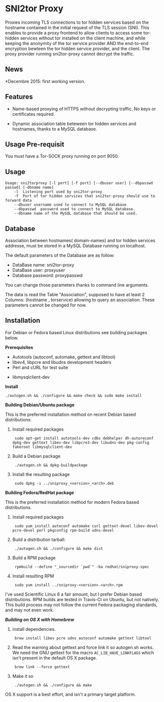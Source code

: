 SNI2tor Proxy
=========

Proxies incoming TLS connections to tor hidden services based on the hostname
contained in the initial request of the TLS session (SNI). This enables to provide
a proxy frontend to allow clients to access some tor-hidden services without tor installed 
on the client machine, and while keeping the anonymity of the tor service provider AND the end-to-end 
encryption bewteen the tor hidden service provider, and the client. The proxy provider running sni2tor-proxy 
cannot decrypt the traffic.

News
----
*Decembre 2015: first working version.

Features
--------
+ Name-based proxying of HTTPS without decrypting traffic. No keys or
  certificates required.
* Dynamic association table beteween tor hidden services and hostnames,
  thanks to a MySQL database.

Usage Pre-requisit
-----

You must have a Tor-SOCK proxy running on port 9050.

Usage
-----

    Usage: sni2torproxy [-l port] [-f port] [--dbuser user] [--dbpasswd passwd] [-dbname name]
        -l  Listening port used by sni2tor-proxy
        -f  Port of tor hidden services that sni2tor-proxy should use to forward data
        --dbuser username used to connect to MySQL database
        --dbpasswd  password used to connect to MySQL database.
        --dbname name of the MySQL database that should be used.

Database
-----
Association between hostnames( domain-names) and tor hidden services addresse, 
must be stored in a MySQL Database running on localhost.

The default parameters of the Database are as follow:
+ DataBase name: sni2tor-proxy
+ DataBase user: proxyuser
+ Database password: proxypasswd

You can change those parameters thanks to command line arguments.

The data is read the Table "Association", supposed to have at least 
2 Columns: (hostname , torservice) allowing to query an association.
These parameters cannot be changed for now.

Installation
------------

For Debian or Fedora based Linux distributions see building packages below.

**Prerequisites**

+ Autotools (autoconf, automake, gettext and libtool)
+ libev4, libpcre and libudns development headers
+ Perl and cURL for test suite
* libmysqlclient-dev

**Install**

    ./autogen.sh && ./configure && make check && sudo make install

**Building Debian/Ubuntu package**

This is the preferred installation method on recent Debian based distributions:

1. Install required packages

        sudo apt-get install autotools-dev cdbs debhelper dh-autoreconf dpkg-dev gettext libev-dev libpcre3-dev libudns-dev pkg-config fakeroot libmysqlclient-dev

2. Build a Debian package

        ./autogen.sh && dpkg-buildpackage

3. Install the resulting package

        sudo dpkg -i ../sniproxy_<version>_<arch>.deb

**Building Fedora/RedHat package**

This is the preferred installation method for modern Fedora based distributions.

1. Install required packages

        sudo yum install autoconf automake curl gettext-devel libev-devel pcre-devel perl pkgconfig rpm-build udns-devel

2. Build a distribution tarball:

        ./autogen.sh && ./configure && make dist

3. Build a RPM package

        rpmbuild --define "_sourcedir `pwd`" -ba redhat/sniproxy.spec

4. Install resulting RPM

        sudo yum install ../sniproxy-<version>.<arch>.rpm

I've used Scientific Linux 6 a fair amount, but I prefer Debian based
distributions. RPM builds are tested in Travis-CI on Ubuntu, but not natively.
This build process may not follow the current Fedora packaging standards, and
may not even work.

***Building on OS X with Homebrew***

1. install dependencies.

        brew install libev pcre udns autoconf automake gettext libtool

2. Read the warning about gettext and force link it so autogen.sh works. We need the GNU gettext for the macro `AC_LIB_HAVE_LINKFLAGS` which isn't present in the default OS X package.

        brew link --force gettext

3. Make it so

        ./autogen.sh && ./configure && make

OS X support is a best effort, and isn't a primary target platform.

